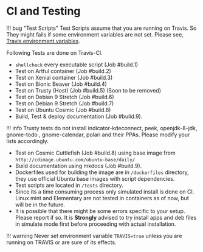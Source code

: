 # CI and Testing

!!! bug "Test Scripts"
    Test Scripts assume that you are running on Travis. So They might fails if some  environment variables are not set. Please see, [Travis environment variables](https://docs.travis-ci.com/user/environment-variables/).

Following Tests are done on Travis-CI.

- `shellcheck` every executable script (Job #build.1)
- Test on Artful container (Job #build.2)
- Test on Xenial container (Job #build.3)
- Test on Bionic Beaver (Job #build.4)
- Test on Trusty (Host) (Job #build.5) (Soon to be removed)
- Test on Debian 9 Stretch (Job #build.6)
- Test on Debian 9 Stretch (Job #build.7)
- Test on Ubuntu Cosmic  (Job #build.8)
- Build, Test & deploy documentation (Job #build.9).

!!! info
    Trusty tests do not install indicator-kdeconnect, peek, openjdk-8-jdk, gnome-todo , gnome-calendar, polari and their PPAs. Please modify your lists accordingly.

- Test on Cosmic Cuttlefish (Job #build.8) using base image from `http://cdimage.ubuntu.com/ubuntu-base/daily/`
- Build documentation using mkdocs (Job #build.9).
- Dockerfiles used for building the image are in `/dockerfiles` directory, they use official Ubuntu base images with script dependencies.
- Test scripts are located in `/tests` directory.
- Since its a time consuming process only simulated install is done on CI. Linux mint and Elementary are not tested in containers as of now, but will be in the future.
- It is possible that there might be some errors specific to your setup. Please report if so. It is **Strongly** advised to try install apps and deb files in simulate mode first before proceeding with actual installation.

!!! warning
    Never set environment variable `TRAVIS=true` unless you are running on TRAVIS or are sure of its effects.

